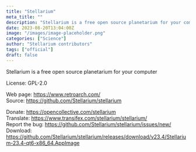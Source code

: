 ```yaml
---
title: "Stellarium"
meta_title: ""
description: "Stellarium is a free open source planetarium for your computer."
date: 2023-08-20T13:04:00Z
image: "/images/image-placeholder.png"
categories: ["Science"]
author: "Stellarium contributors"
tags: ["official"]
draft: false
---
```


Stellarium is a free open source planetarium for your computer

License: GPL-2.0

Web page: https://www.retroarch.com/  
Source: https://github.com/Stellarium/stellarium

Donate: https://opencollective.com/stellarium  
Translate: https://www.transifex.com/stellarium/stellarium/  
Report the bug: https://github.com/Stellarium/stellarium/issues/new/  
Download: https://github.com/Stellarium/stellarium/releases/download/v23.4/Stellarium-23.4-qt6-x86_64.AppImage
